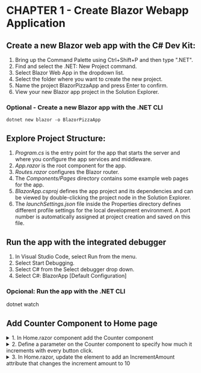 # CHAPTER 1 - Create Blazor Webapp Application

## Create a new Blazor web app with the C# Dev Kit:

1. Bring up the Command Palette using Ctrl+Shift+P and then type ".NET".
2. Find and select the .NET: New Project command.
3. Select Blazor Web App in the dropdown list.
4. Select the folder where you want to create the new project.
5. Name the project BlazorPizzaApp and press Enter to confirm.
6. View your new Blazor app project in the Solution Explorer.

### Optional - Create a new Blazor app with the .NET CLI
`dotnet new blazor -o BlazorPizzaApp`

## Explore Project Structure:

1. *Program.cs* is the entry point for the app that starts the server and where you configure the app services and middleware.
2. *App.razor* is the root component for the app.
3. *Routes.razor* configures the Blazor router.
4. The *Components/Pages* directory contains some example web pages for the app.
5. *BlazorApp.csproj* defines the app project and its dependencies and can be viewed by double-clicking the project node in the Solution Explorer.
6. The *launchSettings.json* file inside the Properties directory defines different profile settings for the local development environment. A port number is automatically assigned at project creation and saved on this file.

## Run the app with the integrated debugger

1. In Visual Studio Code, select Run from the menu.
2. Select Start Debugging.
3. Select C# from the Select debugger drop down.
4. Select C#: BlazorApp [Default Configuration]

### Opcional: Run the app with the .NET CLI
dotnet watch

## Add Counter Component to Home page

<details>
<summary>1. In Home.razor component add the Counter component</summary>

```
@page "/"

<PageTitle>Home</PageTitle>

<h1>Hello, world!</h1>

Welcome to your new app.

<Counter />
```

</details>

<details>
<summary>2. Define a parameter on the Counter component to specify how much it increments with every button click.</summary>

```
[Parameter]
public int IncrementAmount { get; set; } = 1;
```

</details>

<details>
<summary>3. In Home.razor, update the <Counter /> element to add an IncrementAmount attribute that changes the increment amount to 10</summary>

`<Counter IncrementAmount="10" />`

</details